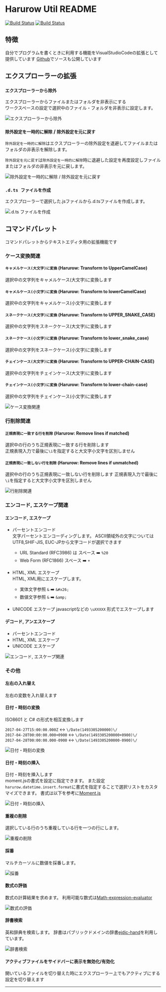 # Harurow Util README

[![Build Status](https://dev.azure.com/motoharucamellia/vscode.ext.harurow.util/_apis/build/status/Harurow.vscode.ext.harurow.util?branchName=master)](https://dev.azure.com/motoharucamellia/vscode.ext.harurow.util/_build/latest?definitionId=1&branchName=master)
[![Build Status](https://travis-ci.org/Harurow/vscode.ext.harurow.util.svg?branch=master)](https://travis-ci.org/Harurow/vscode.ext.harurow.util)

## 特徴

自分でプログラムを書くときに利用する機能をVisualStudioCodeの拡張として提供しています
[Github](https://github.com/Harurow/vscode.ext.harurow.util)でソースも公開しています

## エクスプローラーの拡張

### `エクスプローラーから除外`

エクスプローラーからファイルまたはフォルダを非表示にする  
ワークスペースの設定で選択中のファイル・フォルダを非表示に設定します。

![エクスプローラーから除外](https://github.com/harurow/vscode.ext.harurow.util/blob/master/screenshots/fileExclude.excludeFile.gif?raw=true)

### `除外設定を一時的に解除` / `除外設定を元に戻す`

`除外設定を一時的に解除`はエクスプローラーの除外設定を退避してファイルまたはフォルダの非表示を解除します。

`除外設定を元に戻す`は`除外設定を一時的に解除`時に退避した設定を再度設定しファイルまたはフォルダの非表示を元に戻します。

![除外設定を一時的に解除 / 除外設定を元に戻す](https://github.com/harurow/vscode.ext.harurow.util/blob/master/screenshots/fileExclude.backup,restore.gif?raw=true)

### `.d.ts ファイルを作成`

エクスプローラーで選択した.jsファイルから.d.tsファイルを作成します。

![.d.ts ファイルを作成](https://github.com/harurow/vscode.ext.harurow.util/blob/master/screenshots/generator.generateDts.gif?raw=true)

## コマンドパレット

コマンドパレットからテキストエディタ用の拡張機能です

### ケース変換関連

#### `キャメルケース(大文字)に変換` (Harurow: Transform to UpperCamelCase)

選択中の文字列をキャメルケース(大文字)に変換します

#### `キャメルケース(小文字)に変換` (Harurow: Transform to lowerCamelCase)

選択中の文字列をキャメルケース(小文字)に変換します

#### `スネークケース(大文字)に変換` (Harurow: Transform to UPPER_SNAKE_CASE)

選択中の文字列をスネークケース(大文字)に変換します

#### `スネークケース(小文字)に変換` (Harurow: Transform to lower_snake_case)

選択中の文字列をスネークケース(小文字)に変換します

#### `チェインケース(大文字)に変換` (Harurow: Transform to UPPER-CHAIN-CASE)

選択中の文字列をチェインケース(大文字)に変換します

#### `チェインケース(小文字)に変換` (Harurow: Transform to lower-chain-case)

選択中の文字列をチェインケース(小文字)に変換します

![ケース変換関連](https://github.com/harurow/vscode.ext.harurow.util/blob/master/screenshots/transformCase.gif?raw=true)

### 行削除関連

#### `正規表現に一致する行を削除` (Harurow: Remove lines if matched)

選択中の行のうち正規表現に一致する行を削除します  
正規表現入力で最後に`\i`を指定すると大文字小文字を区別しません

#### `正規表現に一致しない行を削除` (Harurow: Remove lines if unmatched)

選択中の行のうち正規表現に一致しない行を削除します
正規表現入力で最後に`\i`を指定すると大文字小文字を区別しません

![行削除関連](https://github.com/harurow/vscode.ext.harurow.util/blob/master/screenshots/removeLines.gif?raw=true)

### エンコード, エスケープ関連

#### エンコード, エスケープ

* パーセントエンコード  
  文字パーセントエンコーディングします。
  ASCII領域外の文字についてはUTF8,SHIF-JIS, EUC-JPから文字コードが選択できます
  * URL Standard (RFC3986) は スペース ➡️ `%20`
  * Web Form (RFC1866)  スペース ➡️ `+`

* HTML, XML エスケープ  
  HTML, XML用にエスケープします。
  * 実体文字参照 `&` ➡️ `&#x26;`
  * 数値文字参照 `&` ➡️ `&amp;`

* UNICODE エスケープ
  javascriptなどの `\uXXXXX` 形式でエスケープします

#### デコード, アンエスケープ

* パーセントエンコード  
* HTML, XML エスケープ  
* UNICODE エスケープ

![エンコード, エスケープ関連](https://github.com/harurow/vscode.ext.harurow.util/blob/master/screenshots/encoding.gif?raw=true)

### その他

#### 左右の入れ替え

左右の変数を入れ替えます

#### 日付・時刻の変換

ISO8601 と C# の形式を相互変換します

```2017-04-27T15:00:00.000Z``` ↔️ ```\/Date(1493305200000)\/```  
```2017-04-28T00:00:00.000+0900``` ↔️ ```\/Date(1493305200000+0900)\/```  
```2017-04-28T00:00:00.000-0900``` ↔️ ```\/Date(1493305200000-0900)\/```  

![日付・時刻の変換](https://github.com/harurow/vscode.ext.harurow.util/blob/master/screenshots/datetime.convert.gif?raw=true)

#### 日付・時刻の挿入

日付・時刻を挿入します  
moment.jsの書式を設定に指定できます。
また設定`harurow.datetime.insert.format`に書式を指定することで選択リストをカスタマイズできます。
書式は以下を参考に[Moment.js](https://momentjs.com/docs/#/displaying/)

![日付・時刻の挿入](https://github.com/harurow/vscode.ext.harurow.util/blob/master/screenshots/datetime.insert.gif?raw=true)

#### 重複の削除

選択している行のうち重複している行を一つの行にします。

![重複の削除](https://github.com/harurow/vscode.ext.harurow.util/blob/master/screenshots/edit.distinct.gif?raw=true)

#### 採番

マルチカーソルに数値を採番します。

![採番](https://github.com/harurow/vscode.ext.harurow.util/blob/master/screenshots/edit.numbering.gif?raw=true)

#### 数式の評価

数式の計算結果を求めます。
利用可能な数式は[Math-expression-evaluator](http://bugwheels94.github.io/math-expression-evaluator/)

![数式の評価](https://github.com/harurow/vscode.ext.harurow.util/blob/master/screenshots/edit.calc.gif?raw=true)

#### 辞書検索

英和辞典を検索します。
辞書はパブリックドメインの辞書[ejdic-hand](https://kujirahand.com/web-tools/EJDictFreeDL.php)を利用しています。

![辞書検索](https://github.com/harurow/vscode.ext.harurow.util/blob/master/screenshots/edit.dictionary.gif?raw=true)

#### アクティブファイルをサイドバーに表示を無効化/有効化

開いているファイルを切り替えた時にエクスプローラー上でもアクティブにする設定を切り替えます

--------------------------------------------------------------------------------
